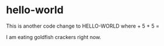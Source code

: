 # hello-world
 
 This is another code change to HELLO-WORLD
 where + 5 + 5 =
 
 I am eating goldfish crackers right now.
